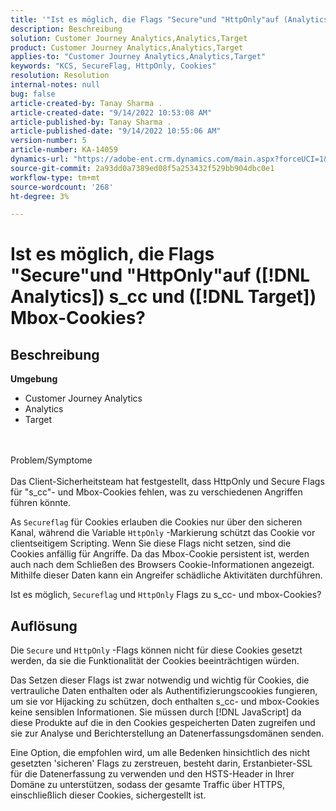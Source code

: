 ```yaml
---
title: '"Ist es möglich, die Flags "Secure"und "HttpOnly"auf (Analytics) s_cc und ([!DNL Target]) Mbox-Cookies?"'
description: Beschreibung
solution: Customer Journey Analytics,Analytics,Target
product: Customer Journey Analytics,Analytics,Target
applies-to: "Customer Journey Analytics,Analytics,Target"
keywords: "KCS, SecureFlag, HttpOnly, Cookies"
resolution: Resolution
internal-notes: null
bug: false
article-created-by: Tanay Sharma .
article-created-date: "9/14/2022 10:53:08 AM"
article-published-by: Tanay Sharma .
article-published-date: "9/14/2022 10:55:06 AM"
version-number: 5
article-number: KA-14059
dynamics-url: "https://adobe-ent.crm.dynamics.com/main.aspx?forceUCI=1&pagetype=entityrecord&etn=knowledgearticle&id=f8741f6a-1b34-ed11-9db1-002248086735"
source-git-commit: 2a93dd0a7389ed08f5a253432f529bb904dbc0e1
workflow-type: tm+mt
source-wordcount: '268'
ht-degree: 3%

---
```


# Ist es möglich, die Flags &quot;Secure&quot;und &quot;HttpOnly&quot;auf ([!DNL Analytics]) s_cc und ([!DNL Target]) Mbox-Cookies?

## Beschreibung

<b>Umgebung</b>
- Customer Journey Analytics
- Analytics
- Target



<br><br>Problem/Symptome<br><br>
Das Client-Sicherheitsteam hat festgestellt, dass HttpOnly und Secure Flags für &quot;s_cc&quot;- und Mbox-Cookies fehlen, was zu verschiedenen Angriffen führen könnte.

As `Secureflag` für Cookies erlauben die Cookies nur über den sicheren Kanal, während die Variable `HttpOnly` -Markierung schützt das Cookie vor clientseitigem Scripting. Wenn Sie diese Flags nicht setzen, sind die Cookies anfällig für Angriffe. Da das Mbox-Cookie persistent ist, werden auch nach dem Schließen des Browsers Cookie-Informationen angezeigt. Mithilfe dieser Daten kann ein Angreifer schädliche Aktivitäten durchführen.

Ist es möglich, `Secureflag` und `HttpOnly` Flags zu s_cc- und mbox-Cookies?


## Auflösung


Die `Secure` und `HttpOnly` -Flags können nicht für diese Cookies gesetzt werden, da sie die Funktionalität der Cookies beeinträchtigen würden.

Das Setzen dieser Flags ist zwar notwendig und wichtig für Cookies, die vertrauliche Daten enthalten oder als Authentifizierungscookies fungieren, um sie vor Hijacking zu schützen, doch enthalten s_cc- und mbox-Cookies keine sensiblen Informationen. Sie müssen durch [!DNL JavaScript] da diese Produkte auf die in den Cookies gespeicherten Daten zugreifen und sie zur Analyse und Berichterstellung an Datenerfassungsdomänen senden.

Eine Option, die empfohlen wird, um alle Bedenken hinsichtlich des nicht gesetzten &#39;sicheren&#39; Flags zu zerstreuen, besteht darin, Erstanbieter-SSL für die Datenerfassung zu verwenden und den HSTS-Header in Ihrer Domäne zu unterstützen, sodass der gesamte Traffic über HTTPS, einschließlich dieser Cookies, sichergestellt ist.
